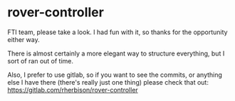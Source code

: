 # rover-controller

FTI team, please take a look. I had fun with it, so thanks for the opportunity either way.

There is almost certainly a more elegant way to structure everything, but I sort of ran out of time.

Also, I prefer to use gitlab, so if you want to see the commits, or anything
else I have there (there's really just one thing) please check that out: https://gitlab.com/rherbison/rover-controller
